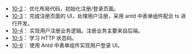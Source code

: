 + [10-2](https://github.com/Ethereal-bang/React_TS/tree/main/Ch_10%E3%80%90%E9%A1%B6%E9%83%A8%E5%AF%BC%E8%88%AA%E3%80%91%E7%94%A8%E6%88%B7%E7%99%BB%E5%BD%95/10-2%E3%80%90%E5%B8%83%E5%B1%80%E9%87%8D%E6%9E%84%E3%80%91%E9%A1%B5%E9%9D%A2%E5%B8%83%E5%B1%80)：
  优化布局代码，初始化注册/登录页面。
+ [10-3](https://github.com/Ethereal-bang/React_TS/tree/main/Ch_10%E3%80%90%E9%A1%B6%E9%83%A8%E5%AF%BC%E8%88%AA%E3%80%91%E7%94%A8%E6%88%B7%E7%99%BB%E5%BD%95/10-3%E3%80%90%E6%B3%A8%E5%86%8C%E9%A1%B5%E9%9D%A2%E3%80%91Antd%20%2B%20TS%20%E8%A1%A8%E5%8D%95%E5%A4%84%E7%90%86)：
  完成注册页面的 UI，处理用户注册，采用 antd 中表单组件配合 ts 进行开发。
+ [10-4](https://github.com/Ethereal-bang/React_TS/tree/main/Ch_10%E3%80%90%E9%A1%B6%E9%83%A8%E5%AF%BC%E8%88%AA%E3%80%91%E7%94%A8%E6%88%B7%E7%99%BB%E5%BD%95/10-4%E3%80%90%E6%B3%A8%E5%86%8C%E9%A1%B5%E9%9D%A2%E3%80%91%E6%B3%A8%E5%86%8C%E4%B8%9A%E5%8A%A1%E9%80%BB%E8%BE%91%E5%A4%84%E7%90%86)：
  实现用户注册业务逻辑。注册业务主要来自后端。
+ [10-5](https://github.com/Ethereal-bang/React_TS/tree/main/Ch_10%E3%80%90%E9%A1%B6%E9%83%A8%E5%AF%BC%E8%88%AA%E3%80%91%E7%94%A8%E6%88%B7%E7%99%BB%E5%BD%95/10-5%E3%80%90%E6%A6%82%E5%BF%B5%E7%90%86%E8%A7%A3%E3%80%91Status%20Code)：
  学习 HTTP 状态码。
+ [10-6](https://github.com/Ethereal-bang/React_TS/tree/main/Ch_10%E3%80%90%E9%A1%B6%E9%83%A8%E5%AF%BC%E8%88%AA%E3%80%91%E7%94%A8%E6%88%B7%E7%99%BB%E5%BD%95/10-6%E3%80%90%E7%99%BB%E5%BD%95%E9%A1%B5%E9%9D%A2%E3%80%91%E7%94%A8%E6%88%B7%E7%99%BB%E5%BD%95%E8%A1%A8%E5%8D%95%E4%B8%8E%E5%B8%83%E5%B1%80)：
  使用 Antd 中表单组件实现用户登录 UI。

